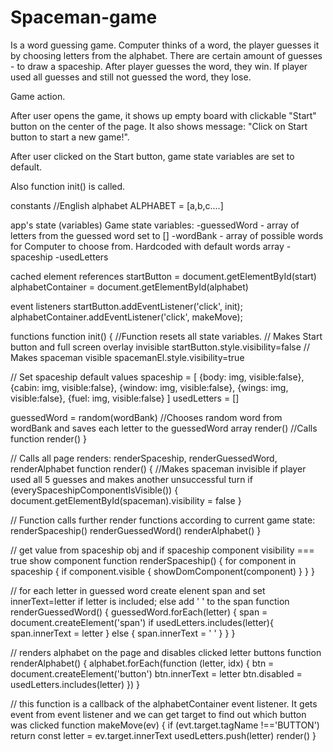 # Spaceman-game
Is a word guessing game. Computer thinks of a word, the player guesses it by choosing letters from the alphabet. There are certain amount of guesses - to draw a spaceship. After player guesses the word, they win. If player used all guesses and still not guessed the word, they lose.

Game action.

After user opens the game, it shows up empty board with clickable "Start" button on the center of the page. 
It also shows message: "Click on Start button to start a new game!".

After user clicked on the Start button, game state variables are set to default. 

Also function init() is called.

constants
//English alphabet
ALPHABET = [a,b,c....] 

app's state (variables)
Game state variables:
-guessedWord - array of letters from the guessed word set to []
-wordBank - array of possible words for Computer to choose from. Hardcoded with default words array
-spaceship
-usedLetters

cached element references
startButton = document.getElementById(start)
alphabetContainer = document.getElementById(alphabet)

event listeners
startButton.addEventListener('click', init);
alphabetContainer.addEventListener('click', makeMove);

functions
function init() { //Function resets all state variables. 
  // Makes Start button and full screen overlay invisible
  startButton.style.visibility=false
  // Makes spaceman visible
  spacemanEl.style.visibility=true

  // Set spaceship default values
  spaceship = [
    {body: img, visible:false},
    {cabin: img, visible:false},
    {window: img, visible:false},
    {wings: img, visible:false},
    {fuel: img, visible:false}
  ]
  usedLetters = []

  guessedWord = random(wordBank) //Chooses random word from wordBank and saves each letter to the guessedWord array
  render() //Calls function render()
}

// Calls all page renders: renderSpaceship, renderGuessedWord, renderAlphabet
function render() {
  //Makes spaceman invisible if player used all 5 guesses and makes another unsuccessful turn
  if (everySpaceshipComponentIsVisible()) {
    document.getElementById(spaceman).visibility = false
  }

  // Function calls further render functions according to current game state: 
  renderSpaceship()
  renderGuessedWord()
  renderAlphabet()
}

// get value from spaceship obj and if spaceship component visibility === true show component
function renderSpaceship() {
  for component in spaceship {
    if component.visible {
      showDomComponent(component)
    }
  }
}

// for each letter in guessed word create elenent span and set innerText=letter if letter is included; else add ' ' to the span
function renderGuessedWord() {
  guessedWord.forEach(letter) {
    span = document.createElement('span')
    if usedLetters.includes(letter){
      span.innerText = letter
    }
    else {
      span.innerText = ' '
    }
  }
}

// renders alphabet on the page and disables clicked letter buttons
function renderAlphabet() {
  alphabet.forEach(function (letter, idx) {
    btn = document.createElement('button')
    btn.innerText = letter
    btn.disabled = usedLetters.includes(letter)
  })
}

// this function is a callback of the alphabetContainer event listener. It gets event from event listener and we can get target to find out which button was clicked
function makeMove(ev) {
  if (evt.target.tagName !=='BUTTON') return
  const letter = ev.target.innerText
  usedLetters.push(letter)
  render()
}
